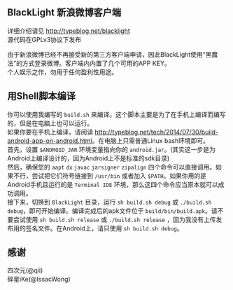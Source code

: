 BlackLight 新浪微博客户端
---
详细介绍请见 <http://typeblog.net/blacklight>  
源代码在GPLv3协议下发布

由于新浪微博已经不再接受新的第三方客户端申请，因此BlackLight使用“黑魔法”的方式登录微博。客户端内内置了几个可用的APP KEY。  
个人娱乐之作，勿用于任何盈利性用途。

用Shell脚本编译
---
你可以使用我编写的 `build.sh` 来编译。这个脚本主要是为了在手机上编译而编写的，但是在电脑上也可以运行。  
如果你要在手机上编译，请阅读 <http://typeblog.net/tech/2014/07/30/build-android-app-on-android.html>。在电脑上只需普通Linux bash环境即可。  
首先，设置 `$ANDROID_JAR` 环境变量指向你的 `android.jar`。(其实这一步是为Android上编译设计的，因为Android上不是标准的sdk目录)  
然后，确保您的 `aapt` `dx` `javac` `jarsigner` `zipalign` 四个命令可以直接调用。如果不行，尝试把它们符号链接到 `/usr/bin` 或者加入 `$PATH`。如果你用的是Android手机且运行的是 `Terminal IDE` 环境，那么这四个命令应当原本就可以成功调用。  
接下来，切换到 `BlackLight` 目录，运行 `sh build.sh debug` 或 `./build.sh debug`，即可开始编译。编译完成后的apk文件位于 `build/bin/build.apk`。请不要尝试使用 `sh build.sh release` 或 `./build.sh release` ，因为我没有上传发布用的签名文件。在Android上，请只使用 `sh build.sh debug`。  

感谢
---
四次元(@qii)  
碎星iKe(@IssacWong)
